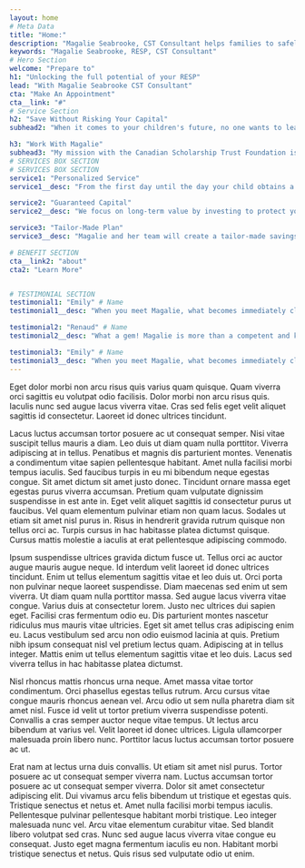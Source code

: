```yaml
---
layout: home
# Meta Data
title: "Home:"
description: "Magalie Seabrooke, CST Consultant helps families to safely maximize savings in their Registered Study Savings Plan (RESP)"
keywords: "Magalie Seabrooke, RESP, CST Consultant"
# Hero Section
welcome: "Prepare to"
h1: "Unlocking the full potential of your RESP"
lead: "With Magalie Seabrooke CST Consultant"
cta: "Make An Appointment"
cta__link: "#"
# Service Section
h2: "Save Without Risking Your Capital"
subhead2: "When it comes to your children's future, no one wants to leave it to chance. For over 10 years, Magalie Seabrooke has been helping families navigate their options, maximize government grants and protect their capital thanks to the Canadian Scholarship Trust Foundation."

h3: "Work With Magalie"
subhead3: "My mission with the Canadian Scholarship Trust Foundation is to help families reach their post-secondary education goals and help Canadian children remove financial barriers by using the government grants available to them."
# SERVICES BOX SECTION
# SERVICES BOX SECTION
service1: "Personalized Service"
service1__desc: "From the first day until the day your child obtains a post-secondary diploma, Magalie and her team are there for you."

service2: "Guaranteed Capital"
service2__desc: "We focus on long-term value by investing to protect your capital while achieving positive returns."

service3: "Tailor-Made Plan"
service3__desc: "Magalie and her team will create a tailor-made savings program, open new avenues and help you throughout the process."

# BENEFIT SECTION
cta__link2: "about"
cta2: "Learn More"


# TESTIMONIAL SECTION
testimonial1: "Emily" # Name 
testimonial1__desc: "When you meet Magalie, what becomes immediately clear is that she loves people and adores kids! As a part-time single mom, with limited RESP knowledge, I wasn’t sure what to expect. But Magalie put me at ease right away, and I soon felt like I was sitting down with a friend over coffee. She really listened to my concerns, challenges and goals and worked with me to find the best solution for my family." # Testimonial Content

testimonial2: "Renaud" # Name 
testimonial2__desc: "What a gem! Magalie is more than a competent and knowledgeable person when it comes to RESP. She looks at your situation and finds resources to help you get where you want to go. She is a connector, and one thing you know for sure is that she is going to do whatever it takes to help you get to where you want to go." # Testimonial Content

testimonial3: "Emily" # Name 
testimonial3__desc: "When you meet Magalie, what becomes immediately clear is that she loves people and adores kids! As a part-time single mom, with limited RESP knowledge, I wasn’t sure what to expect. But Magalie put me at ease right away, and I soon felt like I was sitting down with a friend over coffee. She really listened to my concerns, challenges and goals and worked with me to find the best solution for my family." # Testimonial Content
---
```


Eget dolor morbi non arcu risus quis varius quam quisque. Quam viverra orci sagittis eu volutpat odio facilisis. Dolor morbi non arcu risus quis. Iaculis nunc sed augue lacus viverra vitae. Cras sed felis eget velit aliquet sagittis id consectetur. Laoreet id donec ultrices tincidunt.

Lacus luctus accumsan tortor posuere ac ut consequat semper. Nisi vitae suscipit tellus mauris a diam. Leo duis ut diam quam nulla porttitor. Viverra adipiscing at in tellus. Penatibus et magnis dis parturient montes. Venenatis a condimentum vitae sapien pellentesque habitant. Amet nulla facilisi morbi tempus iaculis. Sed faucibus turpis in eu mi bibendum neque egestas congue. Sit amet dictum sit amet justo donec. Tincidunt ornare massa eget egestas purus viverra accumsan. Pretium quam vulputate dignissim suspendisse in est ante in. Eget velit aliquet sagittis id consectetur purus ut faucibus. Vel quam elementum pulvinar etiam non quam lacus. Sodales ut etiam sit amet nisl purus in. Risus in hendrerit gravida rutrum quisque non tellus orci ac. Turpis cursus in hac habitasse platea dictumst quisque. Cursus mattis molestie a iaculis at erat pellentesque adipiscing commodo.

Ipsum suspendisse ultrices gravida dictum fusce ut. Tellus orci ac auctor augue mauris augue neque. Id interdum velit laoreet id donec ultrices tincidunt. Enim ut tellus elementum sagittis vitae et leo duis ut. Orci porta non pulvinar neque laoreet suspendisse. Diam maecenas sed enim ut sem viverra. Ut diam quam nulla porttitor massa. Sed augue lacus viverra vitae congue. Varius duis at consectetur lorem. Justo nec ultrices dui sapien eget. Facilisi cras fermentum odio eu. Dis parturient montes nascetur ridiculus mus mauris vitae ultricies. Eget sit amet tellus cras adipiscing enim eu. Lacus vestibulum sed arcu non odio euismod lacinia at quis. Pretium nibh ipsum consequat nisl vel pretium lectus quam. Adipiscing at in tellus integer. Mattis enim ut tellus elementum sagittis vitae et leo duis. Lacus sed viverra tellus in hac habitasse platea dictumst.

Nisl rhoncus mattis rhoncus urna neque. Amet massa vitae tortor condimentum. Orci phasellus egestas tellus rutrum. Arcu cursus vitae congue mauris rhoncus aenean vel. Arcu odio ut sem nulla pharetra diam sit amet nisl. Fusce id velit ut tortor pretium viverra suspendisse potenti. Convallis a cras semper auctor neque vitae tempus. Ut lectus arcu bibendum at varius vel. Velit laoreet id donec ultrices. Ligula ullamcorper malesuada proin libero nunc. Porttitor lacus luctus accumsan tortor posuere ac ut.

Erat nam at lectus urna duis convallis. Ut etiam sit amet nisl purus. Tortor posuere ac ut consequat semper viverra nam. Luctus accumsan tortor posuere ac ut consequat semper viverra. Dolor sit amet consectetur adipiscing elit. Dui vivamus arcu felis bibendum ut tristique et egestas quis. Tristique senectus et netus et. Amet nulla facilisi morbi tempus iaculis. Pellentesque pulvinar pellentesque habitant morbi tristique. Leo integer malesuada nunc vel. Arcu vitae elementum curabitur vitae. Sed blandit libero volutpat sed cras. Nunc sed augue lacus viverra vitae congue eu consequat. Justo eget magna fermentum iaculis eu non. Habitant morbi tristique senectus et netus. Quis risus sed vulputate odio ut enim.
